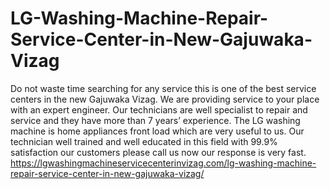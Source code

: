 # LG-Washing-Machine-Repair-Service-Center-in-New-Gajuwaka-Vizag
 Do not waste time searching for any service this is one of the best service centers in the new Gajuwaka Vizag. We are providing service to your place with an expert engineer. Our technicians are well specialist to repair and service and they have more than 7 years’ experience. The LG washing machine is home appliances front load which are very useful to us. Our technician well trained and well educated in this field with 99.9% satisfaction our customers please call us now our response is very fast. https://lgwashingmachineservicecenterinvizag.com/lg-washing-machine-repair-service-center-in-new-gajuwaka-vizag/
